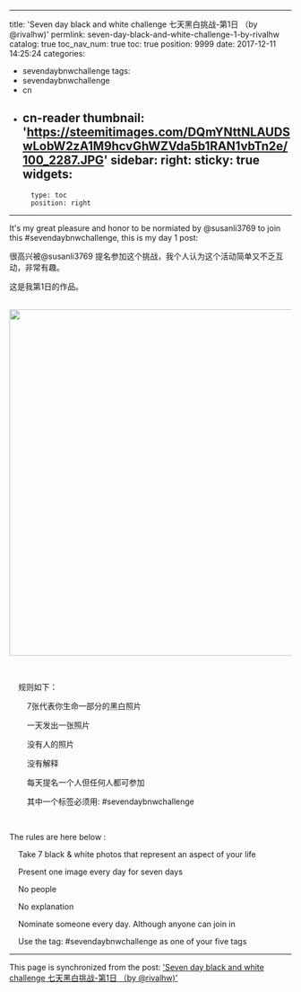 
---
title: 'Seven day black and white challenge 七天黑白挑战-第1日 （by @rivalhw)'
permlink: seven-day-black-and-white-challenge-1-by-rivalhw
catalog: true
toc_nav_num: true
toc: true
position: 9999
date: 2017-12-11 14:25:24
categories:
- sevendaybnwchallenge
tags:
- sevendaybnwchallenge
- cn
- cn-reader
thumbnail: 'https://steemitimages.com/DQmYNttNLAUDSwLobW2zA1M9hcvGhWZVda5b1RAN1vbTn2e/100_2287.JPG'
sidebar:
    right:
        sticky: true
widgets:
    -
        type: toc
        position: right
---


<html>
<p>It's my great pleasure and honor to be normiated by @susanli3769 to join this #sevendaybnwchallenge, this is my day 1 post:</p>
<p>很高兴被@susanli3769 提名参加这个挑战，我个人认为这个活动简单又不乏互动，非常有趣。</p>
<p>这是我第1日的作品。</p>
<p>&nbsp;<img src="https://steemitimages.com/DQmYNttNLAUDSwLobW2zA1M9hcvGhWZVda5b1RAN1vbTn2e/100_2287.JPG" width="823" height="617"/></p>
<p><br></p>
<p>&nbsp;&nbsp;&nbsp;&nbsp;规则如下：</p>
<p>&nbsp;&nbsp;&nbsp;&nbsp;&nbsp;&nbsp;&nbsp;&nbsp;7张代表你生命一部分的黑白照片</p>
<p>&nbsp;&nbsp;&nbsp;&nbsp;&nbsp;&nbsp;&nbsp;&nbsp;一天发出一张照片</p>
<p>&nbsp;&nbsp;&nbsp;&nbsp;&nbsp;&nbsp;&nbsp;&nbsp;没有人的照片</p>
<p>&nbsp;&nbsp;&nbsp;&nbsp;&nbsp;&nbsp;&nbsp;&nbsp;没有解释</p>
<p>&nbsp;&nbsp;&nbsp;&nbsp;&nbsp;&nbsp;&nbsp;&nbsp;每天提名一个人但任何人都可参加</p>
<p>&nbsp;&nbsp;&nbsp;&nbsp;&nbsp;&nbsp;&nbsp;&nbsp;其中一个标签必须用: #sevendaybnwchallenge</p>
<p><br></p>
<p>The rules are here below :</p>
<p>&nbsp;&nbsp;&nbsp;&nbsp;Take 7 black &amp; white photos that represent an aspect of your life</p>
<p>&nbsp;&nbsp;&nbsp;&nbsp;Present one image every day for seven days</p>
<p>&nbsp;&nbsp;&nbsp;&nbsp;No people</p>
<p>&nbsp;&nbsp;&nbsp;&nbsp;No explanation</p>
<p>&nbsp;&nbsp;&nbsp;&nbsp;Nominate someone every day. Although anyone can join in</p>
<p>&nbsp;&nbsp;&nbsp;&nbsp;Use the tag: #sevendaybnwchallenge as one of your five tags</p>
</html>

- - -

This page is synchronized from the post: ['Seven day black and white challenge 七天黑白挑战-第1日 （by @rivalhw)'](https://steemit.com/@rivalhw/seven-day-black-and-white-challenge-1-by-rivalhw)
